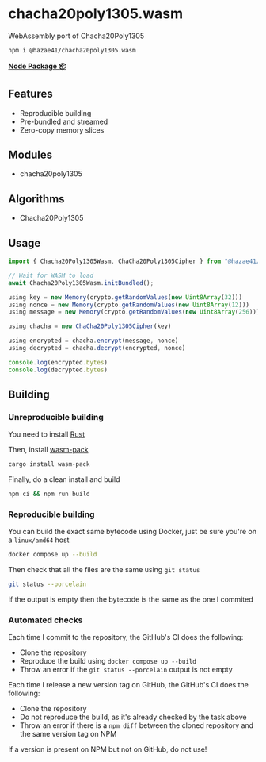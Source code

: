 # chacha20poly1305.wasm

WebAssembly port of Chacha20Poly1305

```bash
npm i @hazae41/chacha20poly1305.wasm
```

[**Node Package 📦**](https://www.npmjs.com/package/@hazae41/chacha20poly1305.wasm)

## Features
- Reproducible building
- Pre-bundled and streamed
- Zero-copy memory slices

## Modules
- chacha20poly1305

## Algorithms
- Chacha20Poly1305

## Usage

```typescript
import { Chacha20Poly1305Wasm, ChaCha20Poly1305Cipher } from "@hazae41/chacha20poly1305.wasm";

// Wait for WASM to load
await Chacha20Poly1305Wasm.initBundled();

using key = new Memory(crypto.getRandomValues(new Uint8Array(32)))
using nonce = new Memory(crypto.getRandomValues(new Uint8Array(12)))
using message = new Memory(crypto.getRandomValues(new Uint8Array(256)))

using chacha = new ChaCha20Poly1305Cipher(key)

using encrypted = chacha.encrypt(message, nonce)
using decrypted = chacha.decrypt(encrypted, nonce)

console.log(encrypted.bytes)
console.log(decrypted.bytes)
```

## Building

### Unreproducible building

You need to install [Rust](https://www.rust-lang.org/tools/install)

Then, install [wasm-pack](https://rustwasm.github.io/wasm-pack/installer/)

```bash
cargo install wasm-pack
```

Finally, do a clean install and build

```bash
npm ci && npm run build
```

### Reproducible building

You can build the exact same bytecode using Docker, just be sure you're on a `linux/amd64` host

```bash
docker compose up --build
```

Then check that all the files are the same using `git status`

```bash
git status --porcelain
```

If the output is empty then the bytecode is the same as the one I commited

### Automated checks

Each time I commit to the repository, the GitHub's CI does the following:
- Clone the repository
- Reproduce the build using `docker compose up --build`
- Throw an error if the `git status --porcelain` output is not empty

Each time I release a new version tag on GitHub, the GitHub's CI does the following:
- Clone the repository
- Do not reproduce the build, as it's already checked by the task above
- Throw an error if there is a `npm diff` between the cloned repository and the same version tag on NPM

If a version is present on NPM but not on GitHub, do not use!
